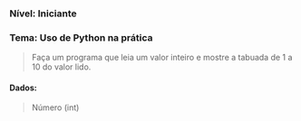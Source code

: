 ### Nível: Iniciante
### Tema: Uso de Python na prática

> Faça um programa que leia um valor inteiro e mostre a tabuada de 1 a 10 do valor lido.

#### Dados:
> Número (int)